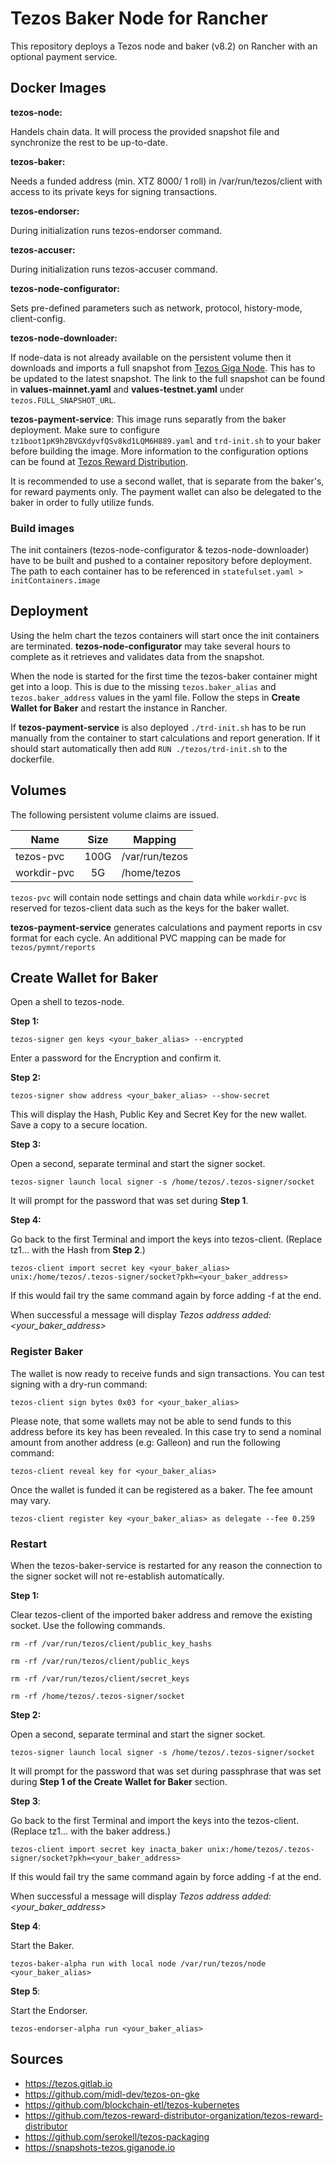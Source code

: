 # Tezos Baker Node for Rancher

This repository deploys a Tezos node and baker (v8.2) on Rancher with an optional payment service.

## Docker Images

**tezos-node:**

Handels chain data. It will process the provided snapshot file and synchronize the rest to be up-to-date.

**tezos-baker:**

Needs a funded address (min. XTZ 8000/ 1 roll) in /var/run/tezos/client with access to its private keys for signing transactions.

**tezos-endorser:**

During initialization runs tezos-endorser command.

**tezos-accuser:**

During initialization runs tezos-accuser command.

**tezos-node-configurator:** 

Sets pre-defined parameters such as network, protocol, history-mode, client-config.

**tezos-node-downloader:** 

If node-data is not already available on the persistent volume then it downloads and imports a full snapshot from [Tezos Giga Node](https://snapshots-tezos.giganode.io/). This has to be updated to the latest snapshot.
The link to the full snapshot can be found in **values-mainnet.yaml** and **values-testnet.yaml** under ```tezos.FULL_SNAPSHOT_URL```.

**tezos-payment-service**: This image runs separatly from the baker deployment. Make sure to configure ```tz1boot1pK9h2BVGXdyvfQSv8kd1LQM6H889.yaml``` and ```trd-init.sh``` to your baker before building the image. 
More information to the configuration options can be found at [Tezos Reward Distribution](https://tezos-reward-distributor-organization.github.io/tezos-reward-distributor/configuration.html).

It is recommended to use a second wallet, that is separate from the baker's, for reward payments only. The payment wallet can also be delegated to the baker in order to fully utilize funds.

### Build images
The init containers (tezos-node-configurator & tezos-node-downloader) have to be built and pushed to a container repository before deployment. The path to each container has to be referenced in ```statefulset.yaml > initContainers.image```

## Deployment

Using the helm chart the tezos containers will start once the init containers are terminated. **tezos-node-configurator** may take several hours to complete as it retrieves and validates data from the snapshot.

When the node is started for the first time the tezos-baker container might get into a loop. This is due to the missing ```tezos.baker_alias``` and ```tezos.baker_address``` values in the yaml file. Follow the steps in **Create Wallet for Baker** and restart the instance in Rancher.


If **tezos-payment-service** is also deployed ```./trd-init.sh``` has to be run manually from the container to start calculations and report generation. If it should start automatically then add ```RUN ./tezos/trd-init.sh``` to the dockerfile.

## Volumes
The following persistent volume claims are issued.


| Name        | Size  | Mapping        |
| ------------|:-----:| ---------------|
| tezos-pvc   | 100G  | /var/run/tezos |
| workdir-pvc | 5G    | /home/tezos    |

```tezos-pvc``` will contain node settings and chain data while ```workdir-pvc``` is reserved for tezos-client data such as the keys for the baker wallet.

**tezos-payment-service** generates calculations and payment reports in csv format for each cycle. An additional PVC mapping can be made for ```tezos/pymnt/reports```

## Create Wallet for Baker
Open a shell to tezos-node.

**Step 1:**

```tezos-signer gen keys <your_baker_alias> --encrypted```

Enter a password for the Encryption and confirm it.

**Step 2:**

```tezos-signer show address <your_baker_alias> --show-secret```

This will display the Hash, Public Key and Secret Key for the new wallet. Save a copy to a secure location.

**Step 3:**

Open a second, separate terminal and start the signer socket.

```tezos-signer launch local signer -s /home/tezos/.tezos-signer/socket```

It will prompt for the password that was set during **Step 1**.

**Step 4:**

Go back to the first Terminal and import the keys into tezos-client. (Replace tz1... with the Hash from **Step 2**.)

```tezos-client import secret key <your_baker_alias> unix:/home/tezos/.tezos-signer/socket?pkh=<your_baker_address>```

If this would fail try the same command again by force adding -f at the end.

When successful a message will display *Tezos address added: <your_baker_address>*

### Register Baker
The wallet is now ready to receive funds and sign transactions. You can test signing with a dry-run command:

```tezos-client sign bytes 0x03 for <your_baker_alias>```

Please note, that some wallets may not be able to send funds to this address before its key has been revealed. In this case try to send a nominal amount from another address (e.g: Galleon) and run the following command:

```tezos-client reveal key for <your_baker_alias>```

Once the wallet is funded it can be registered as a baker. The fee amount may vary.

```tezos-client register key <your_baker_alias> as delegate --fee 0.259```

### Restart
When the tezos-baker-service is restarted for any reason the connection to the signer socket will not re-establish automatically. 

**Step 1:**

Clear tezos-client of the imported baker address and remove the existing socket. Use the following commands.

```rm -rf /var/run/tezos/client/public_key_hashs```

```rm -rf /var/run/tezos/client/public_keys```

```rm -rf /var/run/tezos/client/secret_keys```

```rm -rf /home/tezos/.tezos-signer/socket```

**Step 2:**


Open a second, separate terminal and start the signer socket.

```tezos-signer launch local signer -s /home/tezos/.tezos-signer/socket```

It will prompt for the password that was set during passphrase that was set during **Step 1 of the Create Wallet for Baker** section.

**Step 3**:

Go back to the first Terminal and import the keys into the tezos-client. (Replace tz1... with the baker address.)

```tezos-client import secret key inacta_baker unix:/home/tezos/.tezos-signer/socket?pkh=<your_baker_address>```

If this would fail try the same command again by force adding -f at the end.

When successful a message will display *Tezos address added: <your_baker_address>*

**Step 4**:

Start the Baker.

```tezos-baker-alpha run with local node /var/run/tezos/node <your_baker_alias>```

**Step 5**:

Start the Endorser.

```tezos-endorser-alpha run <your_baker_alias>```

## Sources
* https://tezos.gitlab.io
* https://github.com/midl-dev/tezos-on-gke
* https://github.com/blockchain-etl/tezos-kubernetes
* https://github.com/tezos-reward-distributor-organization/tezos-reward-distributor
* https://github.com/serokell/tezos-packaging
* https://snapshots-tezos.giganode.io

